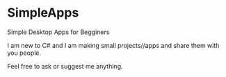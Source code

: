 # SimpleApps
Simple Desktop Apps for Begginers

I am new to C# and I am making small projects//apps and share them with you people.

Feel free to ask or suggest me anything.
